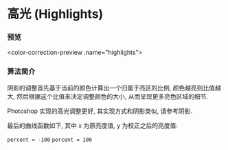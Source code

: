 # 高光 (Highlights)


### 预览

<color-correction-preview .name="highlights"></color-correction-preview>


### 算法简介

阴影的调整首先基于当前的颜色计算出一个归属于亮区的比例, 颜色越亮则比值越大, 然后根据这个比值来决定调整颜色的大小, 从而呈现更多亮色区域的细节.

Photoshop 实现的高光调整更好, 其实现方式和阴影类似, 请参考阴影.

最后的曲线函数如下, 其中 x 为原亮度值, y 为校正之后的亮度值:

<div>
<f-row>
	<f-col .span="6">
		<code>percent = -100</code>
		<function-curve .fn="y = 1 - Math.pow(1 - x, 1.5)"></function-curve>
	</f-col>
	<f-col .span="6">
		<code>percent = 100</code>
		<function-curve .fn="y = 1 - Math.pow(1 - x, 0.5)"></function-curve>
	</f-col>
<f-row>
</div>
